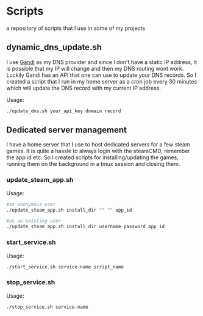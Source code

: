 # Scripts

a repository of scripts that I use in some of my projects

## dynamic_dns_update.sh

I use [Gandi](https://www.gandi.net/) as my DNS provider and since I don't have a static IP address, it is possible that my IP will change and then my DNS routing wont work. Luckily Gandi has an API that one can use to update your DNS records. So I created a script that I run in my home server as a cron job every 30 minutes which will update the DNS record with my current IP address.

Usage:

```bash
./update_dns.sh your_api_key domain record
```

## Dedicated server management

I have a home server that I use to host dedicated servers for a few steam games. It is quite a hassle to always login with the steamCMD, remember the app id etc. So I created scripts for installing/updating the games, running them on the background in a tmux session and closing them.

### update_steam_app.sh

Usage:

```bash
#as anonymous user
./update_steam_app.sh install_dir "" "" app_id

#as an existing user
./update_steam_app.sh install_dir username password app_id
```

### start_service.sh

Usage:

```bash
./start_service.sh service-name script_name
```

### stop_service.sh

Usage:

```bash
./stop_service.sh service-name
```
